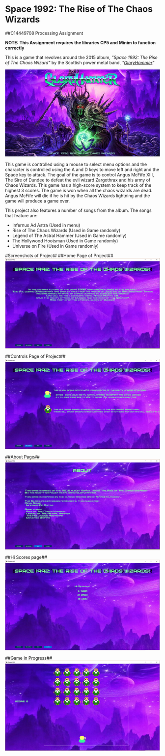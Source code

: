 # Space 1992: The Rise of The Chaos Wizards
##C14449708 Processing Assignment

__NOTE: This Assignment requires the libraries CP5 and Minim to function correctly__

This is a game that revolves around the 2015 album, _"Space 1992: The Rise of The Chaos Wizard"_ by the Scottish power metal band, _"[GloryHammer](http://www.gloryhammer.com/)"_

![alt tag](https://raw.githubusercontent.com/Irish-Day-Man/Space1992/master/imagesForGit/albumArt.jpg)

This game is controlled using a mouse to select menu options and the character is controlled using the A and D keys to move left and right and the Space key to attack. The goal of the game is to control Angus McFife XIII, The Sire of Dundee to defeat the evil wizard Zargothrax and his army of Chaos Wizards. This game has a high-score system to keep track of the highest 3 scores. The game is won when all the chaos wizards are dead. Angus McFife will die if he is hit by the Chaos Wizards lightning and the game will produce a game over.

This project also features a number of songs from the album. The songs that feature are:
* Infernus Ad Astra (Used in menu)
* Rise of The Chaos Wizards (Used in Game randomly)
* Legend of The Astral Hammer (Used in Game randomly)
* The Hollywood Hootsman (Used in Game randomly)
* Universe on Fire (Used in Game randomly)

#Screenshots of Project#
##Home Page of Project##
![alt tag](https://raw.githubusercontent.com/Irish-Day-Man/Space1992/master/imagesForGit/titlePage.png)

##Controls Page of Project##
![alt tag](https://raw.githubusercontent.com/Irish-Day-Man/Space1992/master/imagesForGit/controls.png)

##About Page##
![alt tag](https://raw.githubusercontent.com/Irish-Day-Man/Space1992/master/imagesForGit/about.png)

##Hi Scores page##
![alt tag](https://raw.githubusercontent.com/Irish-Day-Man/Space1992/master/imagesForGit/hiScores.png)

##Game in Progress##
![alt tag](https://raw.githubusercontent.com/Irish-Day-Man/Space1992/master/imagesForGit/actualGame.png)
